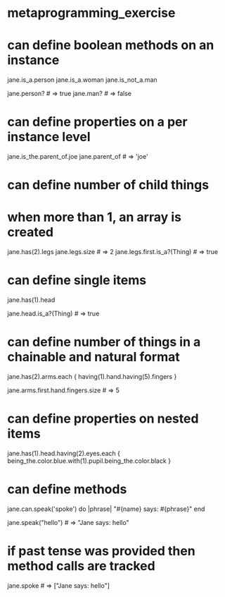 # metaprogramming_exercise

# can define boolean methods on an instance
jane.is_a.person
jane.is_a.woman
jane.is_not_a.man

jane.person? # => true
jane.man? # => false

# can define properties on a per instance level
jane.is_the.parent_of.joe
jane.parent_of # => 'joe'

# can define number of child things
# when more than 1, an array is created
jane.has(2).legs
jane.legs.size # => 2
jane.legs.first.is_a?(Thing) # => true

# can define single items
jane.has(1).head

jane.head.is_a?(Thing) # => true

# can define number of things in a chainable and natural format
jane.has(2).arms.each { having(1).hand.having(5).fingers }

jane.arms.first.hand.fingers.size # => 5

# can define properties on nested items
jane.has(1).head.having(2).eyes.each { being_the.color.blue.with(1).pupil.being_the.color.black }

# can define methods
jane.can.speak('spoke') do |phrase|
  "#{name} says: #{phrase}"
end

jane.speak("hello") # => "Jane says: hello"

# if past tense was provided then method calls are tracked
jane.spoke # => ["Jane says: hello"]
